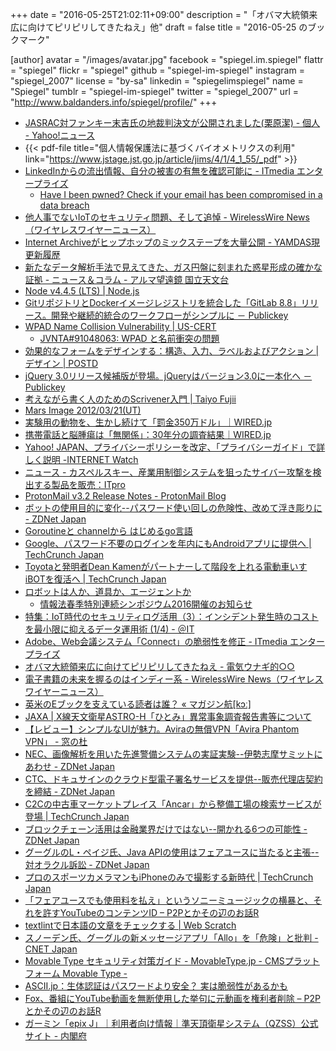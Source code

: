 +++
date = "2016-05-25T21:02:11+09:00"
description = "「オバマ大統領来広に向けてピリピリしてきたねえ」他"
draft = false
title = "2016-05-25 のブックマーク"

[author]
  avatar = "/images/avatar.jpg"
  facebook = "spiegel.im.spiegel"
  flattr = "spiegel"
  flickr = "spiegel"
  github = "spiegel-im-spiegel"
  instagram = "spiegel_2007"
  license = "by-sa"
  linkedin = "spiegelimspiegel"
  name = "Spiegel"
  tumblr = "spiegel-im-spiegel"
  twitter = "spiegel_2007"
  url = "http://www.baldanders.info/spiegel/profile/"
+++

- [JASRAC対ファンキー末吉氏の地裁判決文が公開されました(栗原潔) - 個人 - Yahoo!ニュース](http://bylines.news.yahoo.co.jp/kuriharakiyoshi/20160525-00058033/)
- {{< pdf-file title="個人情報保護法に基づくバイオメトリクスの利用" link="https://www.jstage.jst.go.jp/article/jims/4/1/4_1_55/_pdf" >}}
- [LinkedInからの流出情報、自分の被害の有無を確認可能に - ITmedia エンタープライズ](http://www.itmedia.co.jp/enterprise/articles/1605/25/news073.html)
    - [Have I been pwned? Check if your email has been compromised in a data breach](https://haveibeenpwned.com/)
- [他人事でないIoTのセキュリティ問題、そして追悼 - WirelessWire News（ワイヤレスワイヤーニュース）](https://wirelesswire.jp/2016/05/53331/)
- [Internet Archiveがヒップホップのミックステープを大量公開 - YAMDAS現更新履歴](http://d.hatena.ne.jp/yomoyomo/20160525/mixtapearchives)
- [新たなデータ解析手法で見えてきた、ガス円盤に刻まれた惑星形成の確かな証拠 - ニュース＆コラム - アルマ望遠鏡 国立天文台](http://alma.mtk.nao.ac.jp/j/news/pressrelease/201605257930.html)
- [Node v4.4.5 (LTS) | Node.js](https://nodejs.org/en/blog/release/v4.4.5/)
- [GitリポジトリとDockerイメージレジストリを統合した「GitLab 8.8」リリース。開発や継続的統合のワークフローがシンプルに － Publickey](http://www.publickey1.jp/blog/16/gitdockergitlab_88.html)
- [WPAD Name Collision Vulnerability | US-CERT](https://www.us-cert.gov/ncas/alerts/TA16-144A)
    - [JVNTA#91048063: WPAD と名前衝突の問題](http://jvn.jp/ta/JVNTA91048063/)
- [効果的なフォームをデザインする：構造、入力、ラベルおよびアクション | デザイン | POSTD](http://postd.cc/designing-more-efficient-forms-structure-inputs-labels-and-actions/)
- [jQuery 3.0リリース候補版が登場。jQueryはバージョン3.0に一本化へ － Publickey](http://www.publickey1.jp/blog/16/jquery_30jquery30.html)
- [考えながら書く人のためのScrivener入門 | Taiyo Fujii](http://blog.taiyolab.com/scrivener-guidebook/)
- [Mars Image 2012/03/21(UT)](http://alpo-j.asahikawa-med.ac.jp/kk12/m120321z.htm)
- [実験用の動物を、生かし続けて「罰金350万ドル」｜WIRED.jp](http://wired.jp/2016/05/25/record-fine-for-animal-welfare/)
- [携帯電話と脳腫瘍は「無関係」：30年分の調査結果｜WIRED.jp](http://wired.jp/2016/05/25/no-link-between-mobile-phones/)
- [Yahoo! JAPAN、プライバシーポリシーを改定、「プライバシーガイド」で詳しく説明 -INTERNET Watch](http://internet.watch.impress.co.jp/docs/news/20160524_758877.html)
- [ニュース - カスペルスキー、産業用制御システムを狙ったサイバー攻撃を検出する製品を販売：ITpro](http://itpro.nikkeibp.co.jp/atcl/news/16/052501500/?rt=nocnt)
- [ProtonMail v3.2 Release Notes - ProtonMail Blog](https://protonmail.com/blog/protonmail-v3-2-release-notes/)
- [ボットの使用目的に変化--パスワード使い回しの危険性、改めて浮き彫りに - ZDNet Japan](http://japan.zdnet.com/article/35083092/)
- [Goroutineと channelから はじめるgo言語](http://www.slideshare.net/takuyaueda967/goroutine-channel-go)
- [Google、パスワード不要のログインを年内にもAndroidアプリに提供へ | TechCrunch Japan](http://jp.techcrunch.com/2016/05/24/20160523google-plans-to-bring-password-free-logins-to-android-apps-by-year-end/)
- [Toyotaと発明者Dean Kamenがパートナーして階段を上れる電動車いすiBOTを復活へ | TechCrunch Japan](http://jp.techcrunch.com/2016/05/24/20160523ibot-wheelchair/)
- [ロボットは人か、道具か、エージェントか](http://newswitch.jp/p/4761)
    - [情報法春季特別連続シンポジウム2016開催のお知らせ](http://in-law.jp/bn/2016/20160331-3.html)
- [特集：IoT時代のセキュリティログ活用（3）：インシデント発生時のコストを最小限に抑えるデータ運用術 (1/4) - ＠IT](http://www.atmarkit.co.jp/ait/articles/1605/23/news006.html)
- [Adobe、Web会議システム「Connect」の脆弱性を修正 - ITmedia エンタープライズ](http://www.itmedia.co.jp/enterprise/articles/1605/24/news054.html)
- [オバマ大統領来広に向けてピリピリしてきたねえ - 電気ウナギ的○○](http://blog.netandfield.com/shar/2016/05/post-2530.html)
- [電子書籍の未来を握るのはインディー系 - WirelessWire News（ワイヤレスワイヤーニュース）](https://wirelesswire.jp/2016/04/52669/)
- [英米のEブックを支えている読者は誰？ « マガジン航[kɔː]](http://magazine-k.jp/2016/05/24/beyond-cool-japan-06/)
- [JAXA | X線天文衛星ASTRO-H「ひとみ」異常事象調査報告書等について](http://www.jaxa.jp/press/2016/05/20160524_hitomi_j.html)
- [【レビュー】シンプルなUIが魅力。Aviraの無償VPN「Avira Phantom VPN」 - 窓の杜](http://www.forest.impress.co.jp/docs/review/20160524_758761.html)
- [NEC、画像解析を用いた先進警備システムの実証実験--伊勢志摩サミットにあわせ - ZDNet Japan](http://japan.zdnet.com/article/35083050/)
- [CTC、ドキュサインのクラウド型電子署名サービスを提供--販売代理店契約を締結 - ZDNet Japan](http://japan.zdnet.com/article/35083029/)
- [C2Cの中古車マーケットプレイス「Ancar」から整備工場の検索サービスが登場 | TechCrunch Japan](http://jp.techcrunch.com/2016/05/23/ancar-launch-car-maintenance-repea/)
- [ブロックチェーン活用は金融業界だけではない--開かれる6つの可能性 - ZDNet Japan](http://japan.zdnet.com/article/35082771/)
- [グーグルのL・ペイジ氏、Java APIの使用はフェアユースに当たると主張--対オラクル訴訟 - ZDNet Japan](http://japan.zdnet.com/article/35083040/)
- [プロのスポーツカメラマンもiPhoneのみで撮影する新時代 | TechCrunch Japan](http://jp.techcrunch.com/2016/05/24/20160523this-iphone-only-professional-photographer-is-the-future-of-sports-photography/)
- [「フェアユースでも使用料を払え」というソニーミュージックの横暴と、それを許すYouTubeのコンテンツID – P2Pとかその辺のお話R](http://p2ptk.org/copyright/350)
- [textlintで日本語の文章をチェックする | Web Scratch](http://efcl.info/2015/09/10/introduce-textlint/)
- [スノーデン氏、グーグルの新メッセージアプリ「Allo」を「危険」と批判 - CNET Japan](http://japan.cnet.com/news/service/35083036/)
- [Movable Type セキュリティ対策ガイド - MovableType.jp - CMSプラットフォーム Movable Type -](https://www.movabletype.jp/guide/movable-type-security-guide.html)
- [ASCII.jp：生体認証はパスワードより安全？ 実は脆弱性があるかも](http://ascii.jp/elem/000/001/166/1166584/)
- [Fox、番組にYouTube動画を無断使用した挙句に元動画を権利者削除 – P2Pとかその辺のお話R](http://p2ptk.org/copyright/346)
- [ガーミン「epix J」｜利用者向け情報｜準天頂衛星システム（QZSS）公式サイト - 内閣府](http://qzss.go.jp/usage/products/garmin_160522.html)
